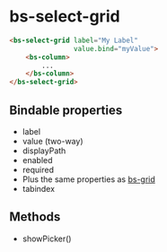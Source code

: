 # bs-select-grid

```html
<bs-select-grid label="My Label"
                value.bind="myValue">
    <bs-column>
        ...
    </bs-column>
</bs-select-grid>
```

## Bindable properties

- label
- value (two-way)
- displayPath
- enabled
- required
- Plus the same properties as [bs-grid](bs-grid.md)
- tabindex

## Methods

- showPicker()